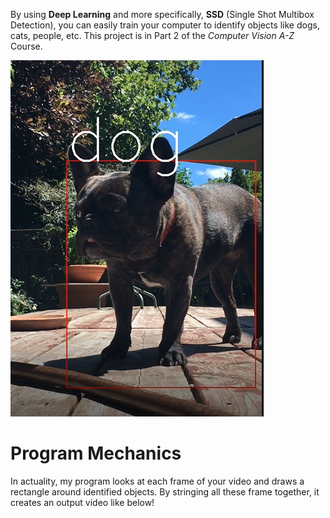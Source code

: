 By using **Deep Learning** and more specifically, **SSD** (Single Shot Multibox Detection), you can easily train your computer to identify objects like dogs, cats, people, etc. This project is in Part 2 of the *Computer Vision A-Z* Course.

![a single frame from a video of my dog](lucy2.png)

# Program Mechanics
In actuality, my program looks at each frame of your video and draws a rectangle around identified objects.
By stringing all these frame together, it creates an output video like below!
